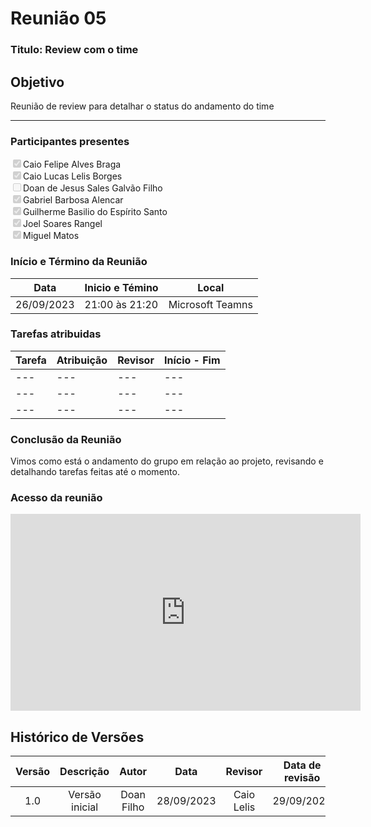 # **Reunião 05** 
### **Titulo**: Review com o time 

## **Objetivo**
Reunião de review para detalhar o status do andamento do time

---
### **Participantes presentes**
<label><input type="checkbox"  checked disabled>Caio Felipe Alves Braga</label><br>
<label><input type="checkbox"  checked disabled>Caio Lucas Lelis Borges</label><br>
<label><input type="checkbox"  disabled>Doan de Jesus Sales Galvão Filho</label><br>
<label><input type="checkbox"  checked disabled>Gabriel Barbosa Alencar</label><br>
<label><input type="checkbox"  checked disabled>Guilherme Basilio do Espírito Santo</label><br>
<label><input type="checkbox"  checked disabled>Joel Soares Rangel</label><br>
<label><input type="checkbox"  checked disabled>Miguel Matos</label><br>

### **Início e Término da Reunião**

| Data       | Inicio e Témino | Local            |
|------------|-----------------|------------------|
| 26/09/2023 | 21:00 às 21:20  | Microsoft Teamns |

### **Tarefas atribuidas** 

| Tarefa | Atribuição | Revisor | Início  -  Fim|
|--------|------------|---------|----------------|
|---|---|---|---|
|---|---|---|---|
|---|---|---|---|

### **Conclusão da Reunião**
Vimos como está o andamento do grupo em relação ao projeto, revisando e detalhando tarefas feitas até o momento. 

### **Acesso da reunião**

<iframe width="560" height="315" src="https://www.youtube.com/embed/VOF8mK9w_xs?si=WUuHMnIXqDoUxULM" title="YouTube video player" frameborder="0" allow="accelerometer; autoplay; clipboard-write; encrypted-media; gyroscope; picture-in-picture; web-share" allowfullscreen></iframe>

## **Histórico de Versões**

| Versão |          Descrição              |     Autor       |      Data      |   Revisor     |    Data de revisão    |  
|:------:|:-------------------------------:|:---------------:|:--------------:|:-------------:|:---------------------:|
|  1.0   | Versão inicial | Doan Filho  |   28/09/2023   | Caio Lelis   | 29/09/2023 |